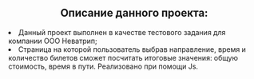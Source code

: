 <h2 align="center">Описание данного проекта:</h2>
<li>Данный проект выполнен в качестве тестового задания для компании ООО Неватрип;</li>
<li>Страница на которой пользователь выбрав направление, время и количество билетов сможет посчитать итоговые значения: общую стоимость, время в пути. Реализовано при помощи Js.</li>
